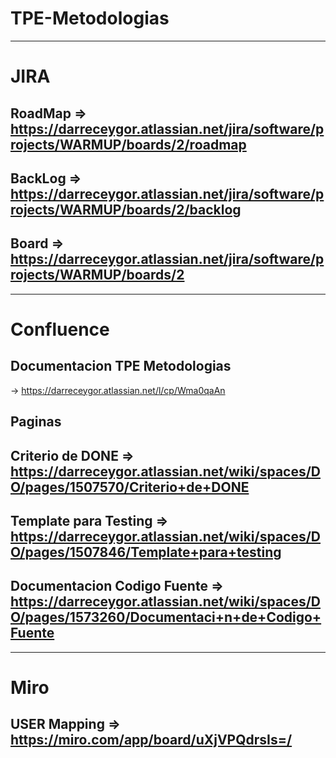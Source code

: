# TPE-Metodologias
---------------
# JIRA
## RoadMap => https://darreceygor.atlassian.net/jira/software/projects/WARMUP/boards/2/roadmap
## BackLog => https://darreceygor.atlassian.net/jira/software/projects/WARMUP/boards/2/backlog
## Board   => https://darreceygor.atlassian.net/jira/software/projects/WARMUP/boards/2

--------------------

# Confluence
## Documentacion TPE Metodologias
   -> https://darreceygor.atlassian.net/l/cp/Wma0qaAn
## Paginas
  ## Criterio de DONE => https://darreceygor.atlassian.net/wiki/spaces/DO/pages/1507570/Criterio+de+DONE
  ## Template para Testing => https://darreceygor.atlassian.net/wiki/spaces/DO/pages/1507846/Template+para+testing
  ## Documentacion Codigo Fuente => https://darreceygor.atlassian.net/wiki/spaces/DO/pages/1573260/Documentaci+n+de+Codigo+Fuente

--------------------
# Miro
## USER Mapping => https://miro.com/app/board/uXjVPQdrsIs=/
